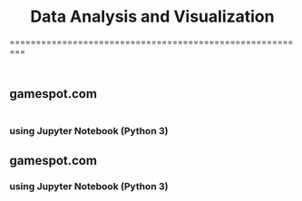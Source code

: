 <h1 align="center"> Data Analysis and Visualization </h1>
=========================================================

<h2>
  <br>
  gamespot.com
  <br>
</h2>

<h3>
  <br>
  using Jupyter Notebook (Python 3)
  <br>
</h3>

## gamespot.com
### using Jupyter Notebook (Python 3)
